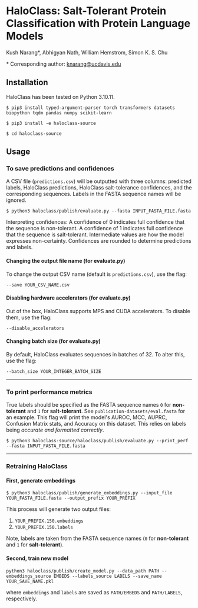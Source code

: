 # HaloClass: Salt-Tolerant Protein Classification with Protein Language Models

Kush Narang*, Abhigyan Nath, William Hemstrom, Simon K. S. Chu

\* Corresponding author: knarang@ucdavis.edu

## Installation

HaloClass has been tested on Python 3.10.11.

`$ pip3 install typed-argument-parser torch transformers datasets biopython tqdm pandas numpy scikit-learn`

`$ pip3 install -e haloclass-source`

`$ cd haloclass-source`

## Usage


### To save predictions and confidences

A CSV file (`predictions.csv`) will be outputted with three columns: predicted labels, HaloClass predictions, HaloClass salt-tolerance confidences, and the corresponding sequences. Labels in the FASTA sequence names will be ignored.

`$ python3 haloclass/publish/evaluate.py --fasta INPUT_FASTA_FILE.fasta`

Interpreting confidences: A confidence of 0 indicates full confidence that the sequence is non-tolerant. A confidence of 1 indicates full confidence that the sequence is salt-tolerant. Intermediate values are how the model expresses non-certainty. Confidences are rounded to determine predictions and labels.


#### Changing the output file name (for evaluate.py)

To change the output CSV name (default is `predictions.csv`), use the flag:

`--save YOUR_CSV_NAME.csv`


#### Disabling hardware accelerators (for evaluate.py)

Out of the box, HaloClass supports MPS and CUDA accelerators. To disable them, use the flag:

`--disable_accelerators`

#### Changing batch size (for evaluate.py)

By default, HaloClass evaluates sequences in batches of 32. To alter this, use the flag:

`--batch_size YOUR_INTEGER_BATCH_SIZE`


---

### To print performance metrics

True labels should be specified as the FASTA sequence names `0` for **non-tolerant** and `1` for **salt-tolerant**. See `publication-datasets/eval.fasta` for an example. This flag will print the model's AUROC, MCC, AUPRC, Confusion Matrix stats, and Accuracy on this dataset. This relies on labels being _accurate and formatted correctly_.

`$ python3 haloclass-source/haloclass/publish/evaluate.py --print_perf --fasta INPUT_FASTA_FILE.fasta`

---

### Retraining HaloClass

#### First, generate embeddings

`$ python3 haloclass/publish/generate_embeddings.py --input_file YOUR_FASTA_FILE.fasta --output_prefix YOUR_PREFIX`

This process will generate two output files:

1. `YOUR_PREFIX.150.embeddings`
2. `YOUR_PREFIX.150.labels`

Note, labels are taken from the FASTA sequence names (`0` for **non-tolerant** and `1` for **salt-tolerant**).

#### Second, train new model

`python3 haloclass/publish/create_model.py --data_path PATH --embeddings_source EMBEDS --labels_source LABELS --save_name YOUR_SAVE_NAME.pkl`

where `embeddings` and `labels` are saved as `PATH/EMBEDS` and `PATH/LABELS`, respectively.